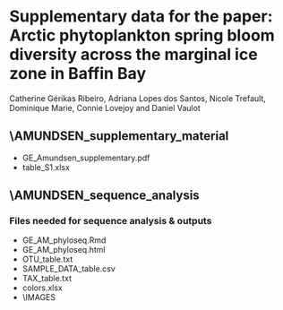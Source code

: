 # Supplementary data for the paper: Arctic phytoplankton spring bloom diversity across the marginal ice zone in Baffin Bay
Catherine Gérikas Ribeiro, Adriana Lopes dos Santos, Nicole Trefault, Dominique Marie, Connie Lovejoy and Daniel Vaulot

## \AMUNDSEN_supplementary_material

* GE_Amundsen_supplementary.pdf
* table_S1.xlsx

## \AMUNDSEN_sequence_analysis

### Files needed for sequence analysis & outputs

* GE_AM_phyloseq.Rmd
* GE_AM_phyloseq.html
* OTU_table.txt
* SAMPLE_DATA_table.csv
* TAX_table.txt
* colors.xlsx
* \IMAGES
